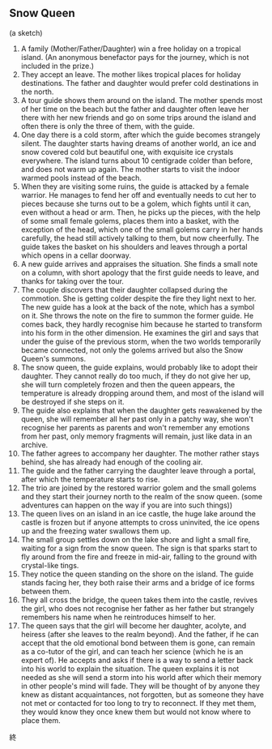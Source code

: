 Snow Queen
----------

(a sketch)

1. A family (Mother/Father/Daughter) win a free holiday on a tropical
   island. (An anonymous benefactor pays for the journey, which is not
   included in the prize.)
3. They accept an leave. The mother likes tropical places for holiday
   destinations. The father and daughter would prefer cold
   destinations in the north.
3. A tour guide shows them around on the island. The mother spends most
   of her time on the beach but the father and daughter often leave
   her there with her new friends and go on some trips around the
   island and often there is only the three of them, with the guide.
4. One day there is a cold storm, after which the guide becomes strangely
   silent. The daughter starts having dreams of another world, an ice
   and snow covered cold but beautiful one, with exquisite ice
   crystals everywhere. The island turns about 10
   centigrade colder than before, and does not warm up again. The
   mother starts to visit the indoor warmed pools instead of the beach.
5. When they are visiting some ruins, the guide is attacked by a female
   warrior. He manages to fend her off and eventually needs to cut her to
   pieces because she turns out to be a golem, which fights until it
   can, even without a head or arm. Then, he picks up the
   pieces, with the help of some small female golems, places them into
   a basket, with the exception of the head, which one of the small
   golems carry in her hands carefully, the head still actively
   talking to them, but now cheerfully. The guide takes the basket on
   his shoulders and leaves through a portal which opens in a cellar
   doorway.
6. A new guide arrives and appraises the situation. She finds a small
   note on a column, with short apology that the first guide needs to
   leave, and thanks for taking over the tour.
7. The couple discovers that their daughter collapsed during the
   commotion. She is getting colder despite the fire they light next
   to her. The new guide has a look at the back of the note, which has
   a symbol on it. She throws the note on the fire to summon the
   former guide. He comes back, they hardly recognise him because he
   started to transform into his form in the other dimension. He
   examines the girl and says that under the guise of the previous
   storm, when the two worlds temporarily became connected, not only
   the golems arrived but also the Snow Queen's summons.
8. The snow queen, the guide explains, would probably like to adopt
   their daughter. They cannot really do too much, if they do not give
   her up, she will turn completely frozen and then the queen appears,
   the temperature is already dropping around them, and most of the
   island will be destroyed if she steps on it.
9. The guide also explains that when the daughter gets reawakened by the
   queen, she will remember all her past only in a patchy way, she
   won't recognise her parents as parents and won't remember any
   emotions from her past, only memory fragments will remain, just
   like data in an archive.
10. The father agrees to accompany her daughter. The mother rather
   stays behind, she has already had enough of the cooling air.
11. The guide and the father carrying the daughter leave through a
   portal, after which the temperature starts to rise.
12. The trio are joined by the restored warrior golem and the small
   golems and they start their journey north to the realm of the snow
   queen. (some adventures can happen on the way if you are into such
   things))
13. The queen lives on an island in an ice castle, the huge lake around
   the castle is frozen but if anyone attempts to cross uninvited,
   the ice opens up and the freezing water swallows them up.
14. The small group settles down on the lake shore and light a small
   fire, waiting for a sign from the snow queen. The sign is that
   sparks start to fly around from the fire and freeze in mid-air,
   falling to the ground with crystal-like tings.
15. They notice the queen standing on the shore on the island. The
   guide stands facing her, they both raise their arms and a bridge of
   ice forms between them.
16. They all cross the bridge, the queen takes them into the castle,
   revives the girl, who does not recognise her father as her father
   but strangely remembers his name when he reintroduces himself to
   her.
17. The queen says that the girl will become her daughter, acolyte,
   and heiress (after she leaves to the realm beyond). And the
   father, if he can accept that the old emotional bond between them
   is gone, can remain as a co-tutor of the girl, and can teach her
   science (which he is an expert of). He accepts and asks if
   there is a way to send a letter back into his world to explain the
   situation. The queen explains it is not needed as she will send a
   storm into his world after which their memory in other people's
   mind will fade. They will be thought of by anyone they knew as
   distant acquaintances, not forgotten, but as someone they have not
   met or contacted for too long to try to reconnect. If they met
   them, they would know they once knew them but would not know where
   to place them.

終
